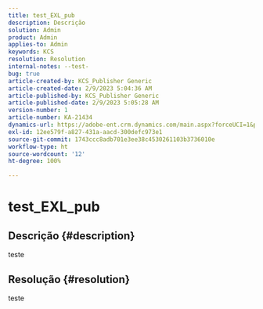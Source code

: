 ```yaml
---
title: test_EXL_pub
description: Descrição
solution: Admin
product: Admin
applies-to: Admin
keywords: KCS
resolution: Resolution
internal-notes: --test-
bug: true
article-created-by: KCS_Publisher Generic
article-created-date: 2/9/2023 5:04:36 AM
article-published-by: KCS_Publisher Generic
article-published-date: 2/9/2023 5:05:28 AM
version-number: 1
article-number: KA-21434
dynamics-url: https://adobe-ent.crm.dynamics.com/main.aspx?forceUCI=1&pagetype=entityrecord&etn=knowledgearticle&id=f774703c-37a8-ed11-aad1-6045bd0063aa
exl-id: 12ee579f-a827-431a-aacd-300defc973e1
source-git-commit: 1743ccc8adb701e3ee38c4530261103b3736010e
workflow-type: ht
source-wordcount: '12'
ht-degree: 100%

---
```


# test_EXL_pub

## Descrição {#description}

teste

## Resolução {#resolution}


teste
